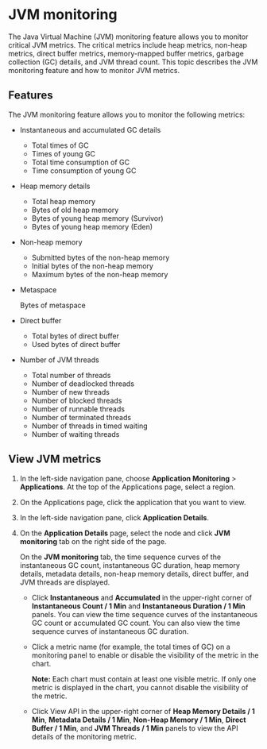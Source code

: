 # JVM monitoring

The Java Virtual Machine \(JVM\) monitoring feature allows you to monitor critical JVM metrics. The critical metrics include heap metrics, non-heap metrics, direct buffer metrics, memory-mapped buffer metrics, garbage collection \(GC\) details, and JVM thread count. This topic describes the JVM monitoring feature and how to monitor JVM metrics.

## Features

The JVM monitoring feature allows you to monitor the following metrics:

-   Instantaneous and accumulated GC details
    -   Total times of GC
    -   Times of young GC
    -   Total time consumption of GC
    -   Time consumption of young GC
-   Heap memory details
    -   Total heap memory
    -   Bytes of old heap memory
    -   Bytes of young heap memory \(Survivor\)
    -   Bytes of young heap memory \(Eden\)
-   Non-heap memory
    -   Submitted bytes of the non-heap memory
    -   Initial bytes of the non-heap memory
    -   Maximum bytes of the non-heap memory
-   Metaspace

    Bytes of metaspace

-   Direct buffer
    -   Total bytes of direct buffer
    -   Used bytes of direct buffer
-   Number of JVM threads
    -   Total number of threads
    -   Number of deadlocked threads
    -   Number of new threads
    -   Number of blocked threads
    -   Number of runnable threads
    -   Number of terminated threads
    -   Number of threads in timed waiting
    -   Number of waiting threads

## View JVM metrics

1.  In the left-side navigation pane, choose **Application Monitoring** \> **Applications**. At the top of the Applications page, select a region.

2.  On the Applications page, click the application that you want to view.

3.  In the left-side navigation pane, click **Application Details**.

4.  On the **Application Details** page, select the node and click **JVM monitoring** tab on the right side of the page.

    On the **JVM monitoring** tab, the time sequence curves of the instantaneous GC count, instantaneous GC duration, heap memory details, metadata details, non-heap memory details, direct buffer, and JVM threads are displayed.

    -   Click **Instantaneous** and **Accumulated** in the upper-right corner of **Instantaneous Count / 1 Min** and **Instantaneous Duration / 1 Min** panels. You can view the time sequence curves of the instantaneous GC count or accumulated GC count. You can also view the time sequence curves of instantaneous GC duration.
    -   Click a metric name \(for example, the total times of GC\) on a monitoring panel to enable or disable the visibility of the metric in the chart.

        **Note:** Each chart must contain at least one visible metric. If only one metric is displayed in the chart, you cannot disable the visibility of the metric.

    -   Click View API in the upper-right corner of **Heap Memory Details / 1 Min**, **Metadata Details / 1 Min**, **Non-Heap Memory / 1 Min**, **Direct Buffer / 1 Min**, and **JVM Threads / 1 Min** panels to view the API details of the monitoring metric.

